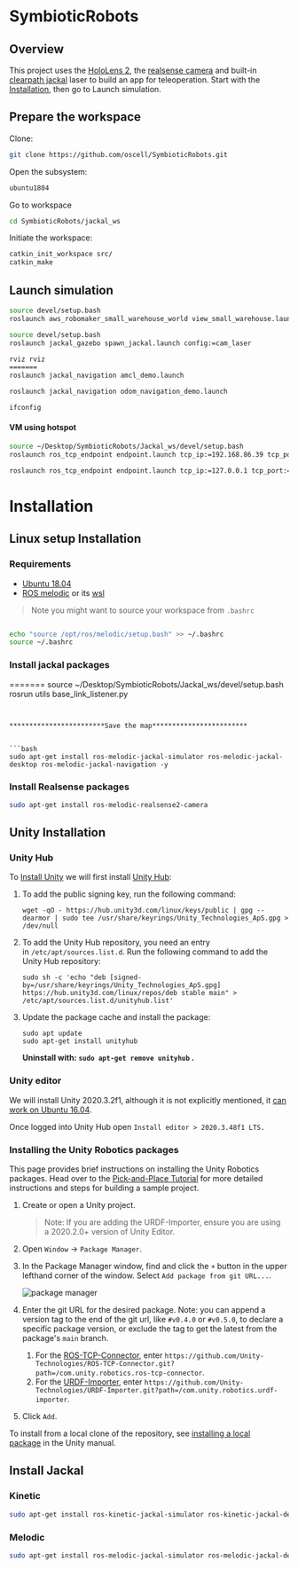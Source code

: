 # SymbioticRobots


## Overview

This project uses the [HoloLens 2](https://learn.microsoft.com/en-us/hololens/hololens-commercial-features), the [realsense camera](https://github.com/IntelRealSense/realsense-ros/tree/ros1-legacy) and built-in [clearpath jackal](https://www.clearpathrobotics.com/assets/guides/kinetic/jackal/navigation.html) laser to build an app for teleoperation. Start with the [Installation](https://github.com/oscell/SymbioticRobots#installation), then go to Launch simulation.

## Prepare the workspace

Clone: 

```bash
git clone https://github.com/oscell/SymbioticRobots.git
```

Open the subsystem:

```bash
ubuntu1804
```

Go to workspace

```bash
cd SymbioticRobots/jackal_ws
```

Initiate the workspace:

```bash
catkin_init_workspace src/
catkin_make
```
## Launch simulation

```bash
source devel/setup.bash
roslaunch aws_robomaker_small_warehouse_world view_small_warehouse.launch
```

```bash
source devel/setup.bash
roslaunch jackal_gazebo spawn_jackal.launch config:=cam_laser
```

```bash
rviz rviz
=======
roslaunch jackal_navigation amcl_demo.launch
```

```bash
roslaunch jackal_navigation odom_navigation_demo.launch
```

```bash
ifconfig
```

#### VM using hotspot
```bash
source ~/Desktop/SymbioticRobots/Jackal_ws/devel/setup.bash
roslaunch ros_tcp_endpoint endpoint.launch tcp_ip:=192.168.86.39 tcp_port:=10000
```


```bash
roslaunch ros_tcp_endpoint endpoint.launch tcp_ip:=127.0.0.1 tcp_port:=10000
```

# Installation

## Linux setup Installation

### Requirements

- [Ubuntu 18.04](https://releases.ubuntu.com/18.04/)
- [ROS melodic](https://wiki.ros.org/melodic/Installation/Ubuntu) or its [wsl](https://ubuntu.com/tutorials/install-ubuntu-on-wsl2-on-windows-10#1-overview)

> Note you might want to source your workspace from `.bashrc`

```bash

echo "source /opt/ros/melodic/setup.bash" >> ~/.bashrc
source ~/.bashrc
```

### Install jackal packages
=======
source ~/Desktop/SymbioticRobots/Jackal_ws/devel/setup.bash
rosrun utils base_link_listener.py
```


************************Save the map************************


```bash
sudo apt-get install ros-melodic-jackal-simulator ros-melodic-jackal-desktop ros-melodic-jackal-navigation -y
```

### Install Realsense packages

```bash
sudo apt-get install ros-melodic-realsense2-camera
```

## Unity Installation

### Unity Hub

To [Install Unity](https://unity.com/download) we will first install [Unity Hub](https://docs.unity3d.com/hub/manual/InstallHub.html#install-hub-linux):

1. To add the public signing key, run the following command:
    
    ```
    wget -qO - https://hub.unity3d.com/linux/keys/public | gpg --dearmor | sudo tee /usr/share/keyrings/Unity_Technologies_ApS.gpg > /dev/null
    
    ```
    
2. To add the Unity Hub repository, you need an entry in `/etc/apt/sources.list.d`. Run the following command to add the Unity Hub repository:
    
    ```
    sudo sh -c 'echo "deb [signed-by=/usr/share/keyrings/Unity_Technologies_ApS.gpg] https://hub.unity3d.com/linux/repos/deb stable main" > /etc/apt/sources.list.d/unityhub.list'
    
    ```
    
3. Update the package cache and install the package:
    
    ```
    sudo apt update
    sudo apt-get install unityhub
    ```
    
    **Uninstall with: `sudo apt-get remove unityhub` .**
    

### Unity editor

We will install Unity 2020.3.2f1, although it is not explicitly mentioned, it [can work on Ubuntu 16.04](https://docs.unity3d.com/2020.1/Documentation/Manual/system-requirements.html).

Once logged into Unity Hub open `Install editor > 2020.3.48f1 LTS.`


### Installing the Unity Robotics packages

This page provides brief instructions on installing the Unity Robotics packages. Head over to the [Pick-and-Place Tutorial](https://github.com/Unity-Technologies/Unity-Robotics-Hub/blob/main/tutorials/pick_and_place/README.md) for more detailed instructions and steps for building a sample project.

1. Create or open a Unity project.
    
    > Note: If you are adding the URDF-Importer, ensure you are using a 2020.2.0+ version of Unity Editor.
    > 
2. Open `Window` -> `Package Manager`.
3. In the Package Manager window, find and click the `+` button in the upper lefthand corner of the window. Select `Add package from git URL...`.
    
    ![package manager](https://github.com/Unity-Technologies/Unity-Robotics-Hub/raw/main/images/packman.png)
    
4. Enter the git URL for the desired package. Note: you can append a version tag to the end of the git url, like `#v0.4.0` or `#v0.5.0`, to declare a specific package version, or exclude the tag to get the latest from the package's `main` branch.
    1. For the [ROS-TCP-Connector](https://github.com/Unity-Technologies/ROS-TCP-Connector), enter `https://github.com/Unity-Technologies/ROS-TCP-Connector.git?path=/com.unity.robotics.ros-tcp-connector`.
    2. For the [URDF-Importer](https://github.com/Unity-Technologies/URDF-Importer), enter `https://github.com/Unity-Technologies/URDF-Importer.git?path=/com.unity.robotics.urdf-importer`.
5. Click `Add`.

To install from a local clone of the repository, see [installing a local package](https://docs.unity3d.com/Manual/upm-ui-local.html) in the Unity manual.

## Install Jackal
### Kinetic

```bash
sudo apt-get install ros-kinetic-jackal-simulator ros-kinetic-jackal-desktop ros-kinetic-jackal-navigation
```
### Melodic
```bash
sudo apt-get install ros-melodic-jackal-simulator ros-melodic-jackal-desktop ros-melodic-jackal-navigation
```



<!-- # SymbioticRobots

### SimulationSteps

```bash
cd SymbioticRobots/Jackal_ws
```

```bash
catkin_make
```

```bash
source devel/setup.bash
```

Launch rviz

```bash
roslaunch jackal_gazebo jackal_world.launch config:=front_laser
```

#### Mapping
```bash
roslaunch jackal_navigation gmapping_demo.launch
```


```bash
roslaunch jackal_viz view_robot.launch config:=gmapping
```
#### With a map
```bash
roslaunch jackal_navigation amcl_demo.launch map_file:=/home/oscar/Desktop/SymbioticRobots/assets/full_map.yml
```

```bash
roslaunch jackal_viz view_robot.launch config:=localization
```
#### Ros TCP connection

```bash
roslaunch ros_tcp_endpoint endpoint.launch tcp_ip:=127.0.0.1 tcp_port:=10000
```

Open Robotics/ROS Settings from the Unity menu bar, and set the ROS IP Address variable to the IP you set


```bash
cd ~/Desktop/Github/SymbioticRobots/assets/
rosrun testing map_maker.py
```

************************Save the map************************

```bash
cd ~/Desktop/Github/SymbioticRobots/assets
rosrun map_server map_saver -f mymap1
```

****************************Convert to png****************************

```jsx
cd ../usefulscripits
python pgm_to_png.py
```



## Linux setup Installation
```
sudo apt install git-all -y
```

```bash
git clone https://github.com/oscell/SymbioticRobots.git
cd SymbioticRobots
```

```bash
chmod +x requirements.txt
./requirements.txt
``` -->
